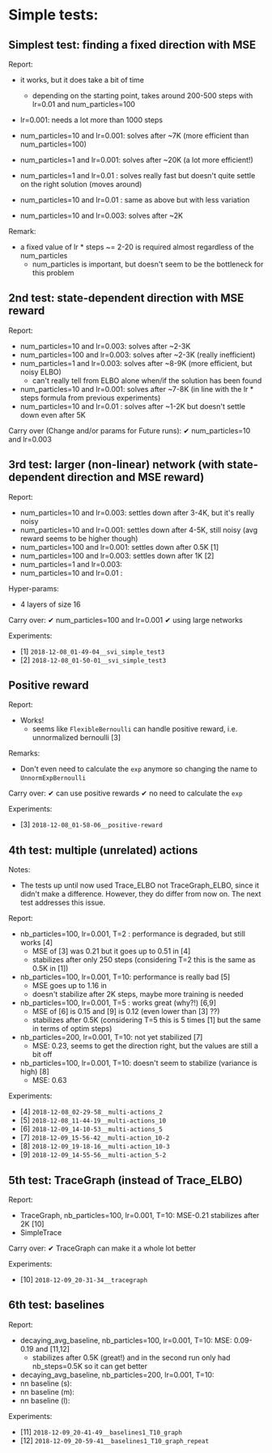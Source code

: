 # Simple tests:

## Simplest test: finding a fixed direction with MSE

Report:
  - it works, but it does take a bit of time
    * depending on the starting point, takes around 200-500 steps with lr=0.01 and num_particles=100
  - lr=0.001: needs a lot more than 1000 steps
  - num_particles=10 and lr=0.001: solves after ~7K (more efficient than num_particles=100)
  - num_particles=1  and lr=0.001: solves after ~20K (a lot more efficient!)
  - num_particles=1  and lr=0.01 : solves really fast but doesn't quite settle on the right solution (moves around)
  - num_particles=10 and lr=0.01 : same as above but with less variation

  - num_particles=10 and lr=0.003: solves after ~2K

Remark:
  - a fixed value of lr * steps ~= 2-20 is required almost regardless of the num_particles
    * num_particles is important, but doesn't seem to be the bottleneck for this problem


## 2nd test: state-dependent direction with MSE reward

Report:
  - num_particles=10  and lr=0.003: solves after ~2-3K
  - num_particles=100 and lr=0.003: solves after ~2-3K (really inefficient)
  - num_particles=1   and lr=0.003: solves after ~8-9K (more efficient, but noisy ELBO)
    * can't really tell from ELBO alone when/if the solution has been found
  - num_particles=10  and lr=0.001: solves after ~7-8K (in line with the lr * steps formula from previous experiments)
  - num_particles=10  and lr=0.01 : solves after ~1-2K but doesn't settle down even after 5K

Carry over (Change and/or params for Future runs):
  ✔ num_particles=10  and lr=0.003


## 3rd test: larger (non-linear) network (with state-dependent direction and MSE reward)

Report:
  - num_particles=10  and lr=0.003: settles down after 3-4K, but it's really noisy
  - num_particles=10  and lr=0.001: settles down after 4-5K, still noisy (avg reward seems to be higher though)
  - num_particles=100 and lr=0.001: settles down after 0.5K [1]
  - num_particles=100 and lr=0.003: settles down after 1K   [2]
  - num_particles=1   and lr=0.003: 
  - num_particles=10  and lr=0.01 : 

Hyper-params:
  - 4 layers of size 16

Carry over:
  ✔ num_particles=100 and lr=0.001
  ✔ using large networks

Experiments:
  - [1] `2018-12-08_01-49-04__svi_simple_test3`
  - [2] `2018-12-08_01-50-01__svi_simple_test3`


## Positive reward

Report:
  - Works!
    * seems like `FlexibleBernoulli` can handle positive reward, i.e. unnormalized bernoulli [3]

Remarks:
  - Don't even need to calculate the `exp` anymore so changing the name to `UnnormExpBernoulli`

Carry over:
  ✔ can use positive rewards
  ✔ no need to calculate the `exp`

Experiments:
  - [3] `2018-12-08_01-58-06__positive-reward`


## 4th test: multiple (unrelated) actions

Notes:
  - The tests up until now used Trace_ELBO not TraceGraph_ELBO, since it didn't make a difference. However, they do differ from now on. The next test addresses this issue.

Report:
  - nb_particles=100, lr=0.001, T=2 : performance is degraded, but still works [4]
    * MSE of [3] was 0.21 but it goes up to 0.51 in [4]
    * stabilizes after only 250 steps (considering T=2 this is the same as 0.5K in [1])
  - nb_particles=100, lr=0.001, T=10: performance is really bad [5]
    * MSE goes up to 1.16 in
    * doesn't stabilize after 2K steps, maybe more training is needed
  - nb_particles=100, lr=0.001, T=5 : works great (why?!) [6,9]
    * MSE of [6] is 0.15 and [9] is 0.12 (even lower than [3] ??)
    * stabilizes after 0.5K (considering T=5 this is 5 times [1] but the same in terms of optim steps)
  - nb_particles=200, lr=0.001, T=10: not yet stabilized [7]
    * MSE: 0.23, seems to get the direction right, but the values are still a bit off
  - nb_particles=100, lr=0.001, T=10: doesn't seem to stabilize (variance is high) [8]
    * MSE: 0.63


Experiments:
  - [4] `2018-12-08_02-29-58__multi-actions_2`
  - [5] `2018-12-08_11-44-19__multi-actions_10`
  - [6] `2018-12-09_14-10-53__multi-actions_5`
  - [7] `2018-12-09_15-56-42__multi-action_10-2`
  - [8] `2018-12-09_19-18-16__multi-action_10-3`
  - [9] `2018-12-09_14-55-56__multi-action_5-2`


## 5th test: TraceGraph (instead of Trace_ELBO)

Report:
  - TraceGraph, nb_particles=100, lr=0.001, T=10: MSE-0.21 stabilizes after 2K [10]
  - SimpleTrace

Carry over:
  ✔ TraceGraph can make it a whole lot better

Experiments:
  - [10] `2018-12-09_20-31-34__tracegraph`

## 6th test: baselines

Report:
  - decaying_avg_baseline, nb_particles=100, lr=0.001, T=10: MSE: 0.09-0.19 and [11,12]
    * stabilizes after 0.5K (great!) and in the second run only had nb_steps=0.5K so it can get better
  - decaying_avg_baseline, nb_particles=200, lr=0.001, T=10: 
  - nn baseline (s):
  - nn baseline (m):
  - nn baseline (l):

Experiments:
  - [11] `2018-12-09_20-41-49__baselines1_T10_graph`
  - [12] `2018-12-09_20-59-41__baselines1_T10_graph_repeat`